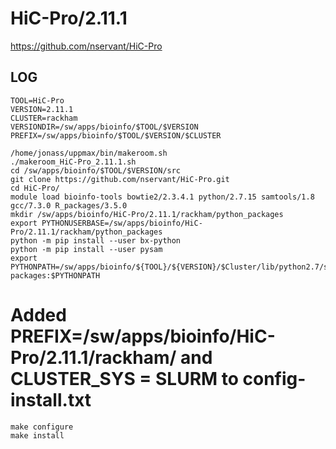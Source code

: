 HiC-Pro/2.11.1
========================

<https://github.com/nservant/HiC-Pro>

LOG
---

    TOOL=HiC-Pro
    VERSION=2.11.1
    CLUSTER=rackham
    VERSIONDIR=/sw/apps/bioinfo/$TOOL/$VERSION
    PREFIX=/sw/apps/bioinfo/$TOOL/$VERSION/$CLUSTER

    /home/jonass/uppmax/bin/makeroom.sh
    ./makeroom_HiC-Pro_2.11.1.sh
    cd /sw/apps/bioinfo/$TOOL/$VERSION/src
    git clone https://github.com/nservant/HiC-Pro.git
    cd HiC-Pro/
    module load bioinfo-tools bowtie2/2.3.4.1 python/2.7.15 samtools/1.8 gcc/7.3.0 R_packages/3.5.0
    mkdir /sw/apps/bioinfo/HiC-Pro/2.11.1/rackham/python_packages
    export PYTHONUSERBASE=/sw/apps/bioinfo/HiC-Pro/2.11.1/rackham/python_packages
    python -m pip install --user bx-python
    python -m pip install --user pysam
    export PYTHONPATH=/sw/apps/bioinfo/${TOOL}/${VERSION}/$Cluster/lib/python2.7/site-packages:$PYTHONPATH

# Added PREFIX=/sw/apps/bioinfo/HiC-Pro/2.11.1/rackham/ and CLUSTER_SYS = SLURM to config-install.txt

    make configure
    make install
